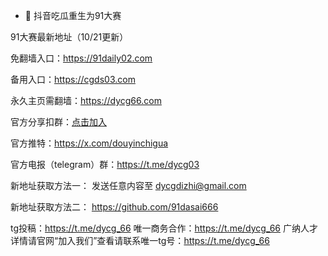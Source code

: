 - 👋 抖音吃瓜重生为91大赛

91大赛最新地址（10/21更新）

免翻墙入口：https://91daily02.com

备用入口：https://cgds03.com

永久主页需翻墙：https://dycg66.com

官方分享扣群：[点击加入](http://i.yvfhvaee85.cn/s/suAd)

官方推特：https://x.com/douyinchigua

官方电报（telegram）群：https://t.me/dycg03

新地址获取方法一： 发送任意内容至 dycgdizhi@gmail.com

新地址获取方法二： https://github.com/91dasai666

tg投稿：https://t.me/dycg_66
唯一商务合作：https://t.me/dycg_66
广纳人才详情请官网“加入我们”查看请联系唯一tg号：https://t.me/dycg_66

